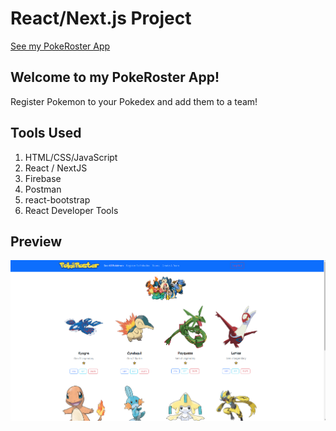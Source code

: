 # React/Next.js Project

[See my PokeRoster App](https://pokeroster.netlify.app/)

## Welcome to my PokeRoster App!

Register Pokemon to your Pokedex and add them to a team! 

## Tools Used
1. HTML/CSS/JavaScript
1. React / NextJS
1. Firebase
1. Postman
1. react-bootstrap
1. React Developer Tools

## Preview

<img width="800==" alt="PokeRoster App" src="/assets/SS.png">
